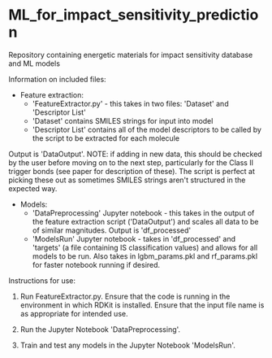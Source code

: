 # ML_for_impact_sensitivity_prediction
Repository containing energetic materials for impact sensitivity database and ML models

Information on included files:
 
- Feature extraction:
	- 'FeatureExtractor.py' - this takes in two files: 'Dataset' and 'Descriptor List'
	- 'Dataset' contains SMILES strings for input into model
	- 'Descriptor List' contains all of the model descriptors to be called by the script to be extracted for each molecule
	
Output is 'DataOutput'. NOTE: if adding in new data, this should be checked by the user before moving on to the next step, particularly for the Class II trigger bonds (see paper for description of these). The script is perfect at picking these out as sometimes SMILES strings aren't structured in the expected way.
 
- Models:
	- 'DataPreprocessing' Jupyter notebook - this takes in the output of the feature extraction script ('DataOutput') and scales all data to be of similar magnitudes. Output is 		'df_processed'
	- 'ModelsRun' Jupyter notebook - takes in 'df_processed' and 'targets' (a file containing IS classification values) and allows for all models to be run. Also takes in 			lgbm_params.pkl and rf_params.pkl for faster notebook running if desired.

Instructions for use:

1. Run FeatureExtractor.py. Ensure that the code is running in the environment in which RDKit is installed. Ensure that the input file name is as appropriate for intended use.

2. Run the Jupyter Notebook 'DataPreprocessing'. 

3. Train and test any models in the Jupyter Notebook 'ModelsRun'.
